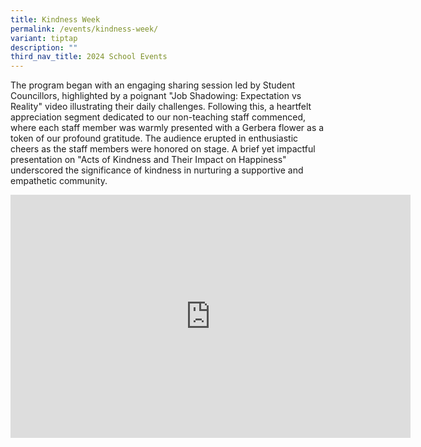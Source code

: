 ```yaml
---
title: Kindness Week
permalink: /events/kindness-week/
variant: tiptap
description: ""
third_nav_title: 2024 School Events
---
```

<p>The program began with an engaging sharing session led by Student Councillors,
highlighted by a poignant "Job Shadowing: Expectation vs Reality" video
illustrating their daily challenges. Following this, a heartfelt appreciation
segment dedicated to our non-teaching staff commenced, where each staff
member was warmly presented with a Gerbera flower as a token of our profound
gratitude. The audience erupted in enthusiastic cheers as the staff members
were honored on stage. A brief yet impactful presentation on "Acts of Kindness
and Their Impact on Happiness" underscored the significance of kindness
in nurturing a supportive and empathetic community.</p>
<p></p>
<div class="iframe-wrapper">
<iframe height="389" width="640" allowfullscreen="true" frameborder="0" src="https://docs.google.com/presentation/d/e/2PACX-1vTOJJxLxA0S0XoPCEtWg4wsiNe0fNH9FGMiOJTJPYOxO6PjvlxbcA8k5qB9Otl6ZQ/embed?start=true&amp;loop=true&amp;delayms=3000"></iframe>
</div>
<p></p>